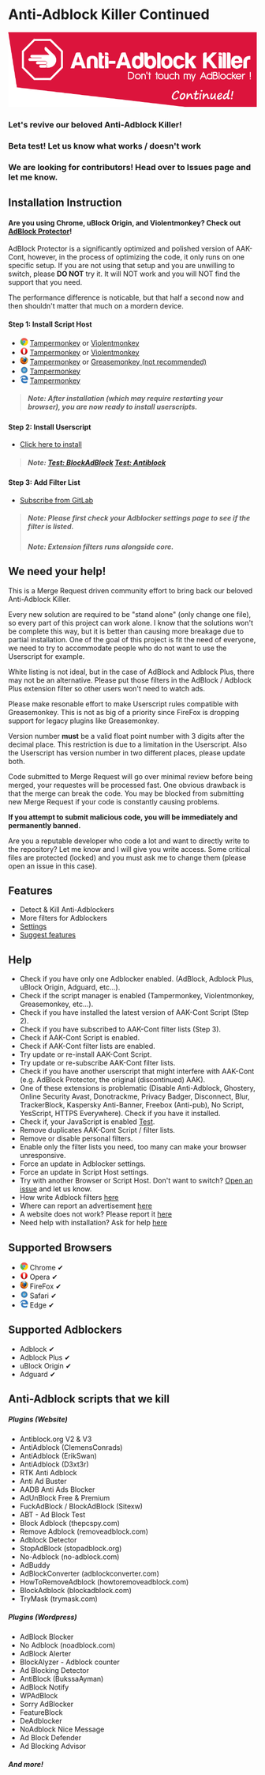 # Anti-Adblock Killer Continued

![header](images/header.png)

### Let's revive our beloved Anti-Adblock Killer! 

### Beta test! Let us know what works / doesn't work

### We are looking for contributors! Head over to Issues page and let me know. 

## Installation Instruction

#### Are you using Chrome, uBlock Origin, and Violentmonkey? Check out [AdBlock Protector](https://jspenguin2017.github.io/AdBlockProtector/)! 

AdBlock Protector is a significantly optimized and polished version of AAK-Cont, however, in the process of optimizing the code, it only runs on one specific setup. 
If you are not using that setup and you are unwilling to switch, please **DO NOT** try it. It will NOT work and you will NOT find the support that you need. 

The performance difference is noticable, but that half a second now and then shouldn't matter that much on a mordern device. 

#### Step 1: Install Script Host
* ![Chrome](images/browsers/chrome.png) [Tampermonkey](https://chrome.google.com/webstore/detail/tampermonkey/dhdgffkkebhmkfjojejmpbldmpobfkfo) or [Violentmonkey](https://chrome.google.com/webstore/detail/violentmonkey/jinjaccalgkegednnccohejagnlnfdag)
* ![Opera](images/browsers/opera.png) [Tampermonkey](https://addons.opera.com/extensions/details/tampermonkey-beta/) or [Violentmonkey](https://addons.opera.com/extensions/details/violent-monkey/) 
* ![FireFox](images/browsers/firefox.png) [Tampermonkey](https://addons.mozilla.org/firefox/addon/tampermonkey/) or [Greasemonkey (not recommended)](https://addons.mozilla.org/firefox/addon/greasemonkey/)
* ![Safari](images/browsers/safari.png) [Tampermonkey](https://safari.tampermonkey.net/tampermonkey.safariextz)
* ![Edge](images/browsers/msedge.png) [Tampermonkey](https://www.microsoft.com/store/p/tampermonkey/9nblggh5162s)

> ##### Note: After installation (which may require restarting your browser), you are now ready to install userscripts. 

#### Step 2: Install Userscript
* [Click here to install](https://gitlab.com/xuhaiyang1234/AAK-Cont/raw/master/source/aak-cont-script.user.js)

> ##### Note: [Test: BlockAdBlock](https://blockadblock.com/) [Test: Antiblock](http://antiblock.org/?p=v3&demo)

#### Step 3: Add Filter List
* [Subscribe from GitLab](https://xuhaiyang1234.gitlab.io/AAK-Cont/index.html#filterlist)

> ##### Note: Please first check your Adblocker settings page to see if the filter is listed. 
> ##### Note: Extension filters runs alongside core. 

## We need your help! 

This is a Merge Request driven community effort to bring back our beloved Anti-Adblock Killer. 

Every new solution are required to be "stand alone" (only change one file), so every part of this project can work alone. 
I know that the solutions won't be complete this way, but it is better than causing more breakage due to partial installation. 
One of the goal of this project is fit the need of everyone, we need to try to accommodate people who do not want to use the Userscript for example. 

White listing is not ideal, but in the case of AdBlock and Adblock Plus, there may not be an alternative. 
Please put those filters in the AdBlock / Adblock Plus extension filter so other users won't need to watch ads. 

Please make resonable effort to make Userscript rules compatible with Greasemonkey. This is not as big of a priority since FireFox is dropping support 
for legacy plugins like Greasemonkey. 

Version number **must** be a valid float point number with 3 digits after the decimal place. This restriction is due to a limitation in the Userscript. 
Also the Userscript has version number in two different places, please update both. 

Code submitted to Merge Request will go over minimal review before being merged, your requestes will be processed fast. 
One obvious drawback is that the merge can break the code. You may be blocked from submitting new Merge Request if your code is constantly causing problems. 

**If you attempt to submit malicious code, you will be immediately and permanently banned.**

Are you a reputable developer who code a lot and want to directly write to the repository? Let me know and I will give you write access. 
Some critical files are protected (locked) and you must ask me to change them (please open an issue in this case). 

## Features
* Detect & Kill Anti-Adblockers
* More filters for Adblockers
* [Settings](https://xuhaiyang1234.gitlab.io/AAK-Cont/)
* [Suggest features](https://gitlab.com/xuhaiyang1234/AAK-Cont/issues)

## Help
* Check if you have only one Adblocker enabled. (AdBlock, Adblock Plus, uBlock Origin, Adguard, etc...).
* Check if the script manager is enabled (Tampermonkey, Violentmonkey, Greasemonkey, etc...).
* Check if you have installed the latest version of AAK-Cont Script (Step 2).
* Check if you have subscribed to AAK-Cont filter lists (Step 3).
* Check if AAK-Cont Script is enabled.
* Check if AAK-Cont filter lists are enabled.
* Try update or re-install AAK-Cont Script.
* Try update or re-subscribe AAK-Cont filter lists.
* Check if you have another userscript that might interfere with AAK-Cont (e.g. AdBlock Protector, the original (discontinued) AAK).
* One of these extensions is problematic (Disable Anti-Adblock, Ghostery, Online Security Avast, Donotrackme, Privacy Badger, Disconnect, Blur, 
TrackerBlock, Kaspersky Anti-Banner, Freebox (Anti-pub), No Script, YesScript, HTTPS Everywhere). Check if you have it installed.
* Check if, your JavaScript is enabled [Test](http://activatejavascript.org/).
* Remove duplicates AAK-Cont Script / filter lists.
* Remove or disable personal filters.
* Enable only the filter lists you need, too many can make your browser unresponsive.
* Force an update in Adblocker settings.
* Force an update in Script Host settings.
* Try with another Browser or Script Host. Don't want to switch? [Open an issue](https://gitlab.com/xuhaiyang1234/AAK-Cont/issues) and let us know.
* How write Adblock filters [here](https://adblockplus.org/en/filters)
* Where can report an advertisement [here](https://forums.lanik.us/)
* A website does not work? Please report it [here](https://gitlab.com/xuhaiyang1234/AAK-Cont/issues)
* Need help with installation? Ask for help [here](https://gitlab.com/xuhaiyang1234/AAK-Cont/issues)

## Supported Browsers
* ![Chrome](images/browsers/chrome.png) Chrome &#10004;
* ![Opera](images/browsers/opera.png) Opera &#10004;
* ![FireFox](images/browsers/firefox.png) FireFox &#10004;
* ![Safari](images/browsers/safari.png) Safari &#10004;
* ![Edge](images/browsers/msedge.png) Edge &#10004;

## Supported Adblockers
* Adblock &#10004;
* Adblock Plus &#10004;
* uBlock Origin &#10004;
* Adguard &#10004;

## Anti-Adblock scripts that we kill
##### Plugins (Website)
* Antiblock.org V2 & V3
* AntiAdblock (ClemensConrads)
* AntiAdblock (ErikSwan)
* AntiAdblock (D3xt3r)
* RTK Anti Adblock
* Anti Ad Buster
* AADB Anti Ads Blocker
* AdUnBlock Free & Premium
* FuckAdBlock / BlockAdBlock (Sitexw)
* ABT - Ad Block Test
* Block Adblock (thepcspy.com)
* Remove Adblock (removeadblock.com)
* Adblock Detector
* StopAdBlock (stopadblock.org)
* No-Adblock (no-adblock.com)
* AdBuddy
* AdBlockConverter (adblockconverter.com)
* HowToRemoveAdblock (howtoremoveadblock.com)
* BlockAdblock (blockadblock.com)
* TryMask (trymask.com)

##### Plugins (Wordpress)
* AdBlock Blocker
* No Adblock (noadblock.com)
* AdBlock Alerter
* BlockAlyzer - Adblock counter
* Ad Blocking Detector
* AntiBlock (BukssaAyman)
* AdBlock Notify
* WPAdBlock
* Sorry AdBlocker
* FeatureBlock
* DeAdblocker
* NoAdblock Nice Message
* Ad Block Defender
* Ad Blocking Advisor

##### And more! 

